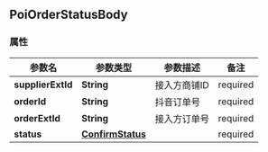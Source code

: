 <a name="PoiOrderStatusBody"></a>
## PoiOrderStatusBody
### 属性
参数名 | 参数类型 | 参数描述 | 备注
------------ | ------------- | ------------- | -------------
**supplierExtId** | **String** | 接入方商铺ID |  required 
**orderId** | **String** | 抖音订单号 |  required 
**orderExtId** | **String** | 接入方订单号 |  required 
**status** | [**ConfirmStatus**](#ConfirmStatus) |  |  required 




<markdown src="./ConfirmStatus.md"/>

